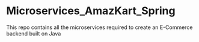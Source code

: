 # Microservices_AmazKart_Spring
This repo contains all the microservices required to create an E-Commerce backend built on Java
